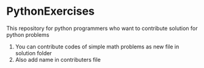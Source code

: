 # PythonExercises
This repository for python programmers who want to contribute solution for python problems 

1. You can contribute codes of simple math problems as new file in solution folder
2. Also add name in contributers file
